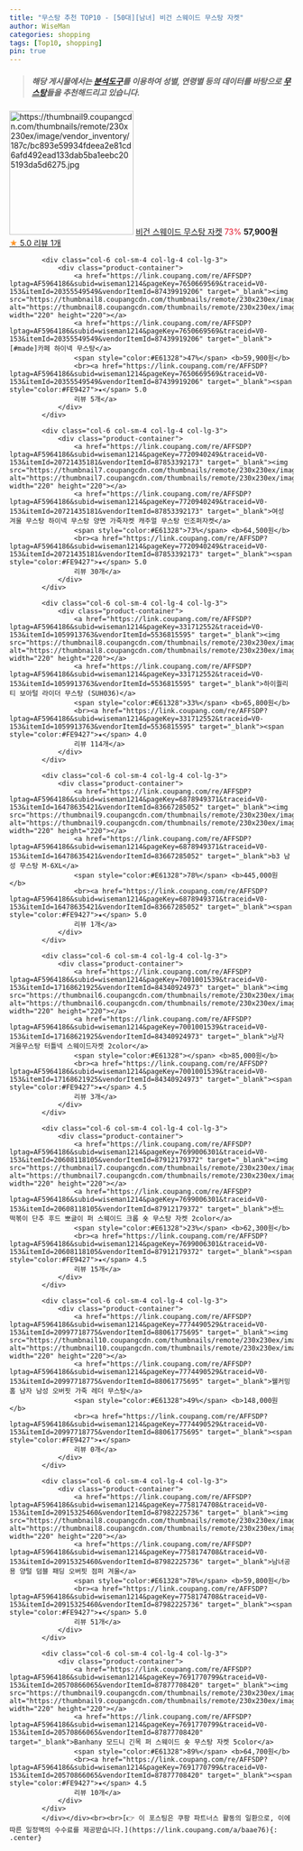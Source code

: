 ```yaml
---
title: "무스탕 추천 TOP10 - [50대][남녀] 비건 스웨이드 무스탕 자켓"
author: WiseMan
categories: shopping
tags: [Top10, shopping]
pin: true
---
```


> ##### 해당 게시물에서는 [**분석도구**](https://itemscout.io/)를 이용하여 **성별**, **연령별** 등의 데이터를 바탕으로 [**무스탕**](https://link.coupang.com/a/baae76)들을 추천해드리고 있습니다.
<div class="container"><div class="row">
            <div class="col-6 col-sm-4 col-lg-4 col-lg-3">
                <div class="product-container">
                    <a href="https://link.coupang.com/re/AFFSDP?lptag=AF5964186&subid=wiseman1214&pageKey=7655604139&traceid=V0-153&itemId=20381296126&vendorItemId=87464566680" target="_blank"><img src="https://thumbnail9.coupangcdn.com/thumbnails/remote/230x230ex/image/vendor_inventory/187c/bc893e59934fdeea2e81cd6afd492ead133dab5ba1eebc205193da5d6275.jpg" alt="https://thumbnail9.coupangcdn.com/thumbnails/remote/230x230ex/image/vendor_inventory/187c/bc893e59934fdeea2e81cd6afd492ead133dab5ba1eebc205193da5d6275.jpg" width="220" height="220"></a>
                    <a href="https://link.coupang.com/re/AFFSDP?lptag=AF5964186&subid=wiseman1214&pageKey=7655604139&traceid=V0-153&itemId=20381296126&vendorItemId=87464566680" target="_blank">비건 스웨이드 무스탕 자켓</a>
                    <span style="color:#E61328">73%</span> <b>57,900원</b>
                    <br><a href="https://link.coupang.com/re/AFFSDP?lptag=AF5964186&subid=wiseman1214&pageKey=7655604139&traceid=V0-153&itemId=20381296126&vendorItemId=87464566680" target="_blank"><span style="color:#FE9427">★</span> 5.0
                    리뷰 1개</a>
                </div>
            </div>
            
            <div class="col-6 col-sm-4 col-lg-4 col-lg-3">
                <div class="product-container">
                    <a href="https://link.coupang.com/re/AFFSDP?lptag=AF5964186&subid=wiseman1214&pageKey=7650669569&traceid=V0-153&itemId=20355549549&vendorItemId=87439919206" target="_blank"><img src="https://thumbnail8.coupangcdn.com/thumbnails/remote/230x230ex/image/vendor_inventory/1168/dea684d157b03208c34ef2f0c7214b4ad926e8110e38a26bc34b9aab2132.png" alt="https://thumbnail8.coupangcdn.com/thumbnails/remote/230x230ex/image/vendor_inventory/1168/dea684d157b03208c34ef2f0c7214b4ad926e8110e38a26bc34b9aab2132.png" width="220" height="220"></a>
                    <a href="https://link.coupang.com/re/AFFSDP?lptag=AF5964186&subid=wiseman1214&pageKey=7650669569&traceid=V0-153&itemId=20355549549&vendorItemId=87439919206" target="_blank">[#made]카페 하이넥 무스탕</a>
                    <span style="color:#E61328">47%</span> <b>59,900원</b>
                    <br><a href="https://link.coupang.com/re/AFFSDP?lptag=AF5964186&subid=wiseman1214&pageKey=7650669569&traceid=V0-153&itemId=20355549549&vendorItemId=87439919206" target="_blank"><span style="color:#FE9427">★</span> 5.0
                    리뷰 5개</a>
                </div>
            </div>
            
            <div class="col-6 col-sm-4 col-lg-4 col-lg-3">
                <div class="product-container">
                    <a href="https://link.coupang.com/re/AFFSDP?lptag=AF5964186&subid=wiseman1214&pageKey=7720940249&traceid=V0-153&itemId=20721435181&vendorItemId=87853392173" target="_blank"><img src="https://thumbnail7.coupangcdn.com/thumbnails/remote/230x230ex/image/vendor_inventory/bfd6/ebf0e2ea9ee8cda627bea9e2fcbd8eae22afcdb24dff05547eb10739f214.jpg" alt="https://thumbnail7.coupangcdn.com/thumbnails/remote/230x230ex/image/vendor_inventory/bfd6/ebf0e2ea9ee8cda627bea9e2fcbd8eae22afcdb24dff05547eb10739f214.jpg" width="220" height="220"></a>
                    <a href="https://link.coupang.com/re/AFFSDP?lptag=AF5964186&subid=wiseman1214&pageKey=7720940249&traceid=V0-153&itemId=20721435181&vendorItemId=87853392173" target="_blank">여성 겨울 무스탕 하이넥 무스탕 양면 가죽자켓 캐주얼 무스탕 인조퍼자켓</a>
                    <span style="color:#E61328">73%</span> <b>64,500원</b>
                    <br><a href="https://link.coupang.com/re/AFFSDP?lptag=AF5964186&subid=wiseman1214&pageKey=7720940249&traceid=V0-153&itemId=20721435181&vendorItemId=87853392173" target="_blank"><span style="color:#FE9427">★</span> 5.0
                    리뷰 30개</a>
                </div>
            </div>
            
            <div class="col-6 col-sm-4 col-lg-4 col-lg-3">
                <div class="product-container">
                    <a href="https://link.coupang.com/re/AFFSDP?lptag=AF5964186&subid=wiseman1214&pageKey=331712552&traceid=V0-153&itemId=1059913763&vendorItemId=5536815595" target="_blank"><img src="https://thumbnail8.coupangcdn.com/thumbnails/remote/230x230ex/image/vendor_inventory/898f/5f62f6afc8c592b21b9e175eab3ce36161deab0f5c55e5ce35ae8decee10.jpg" alt="https://thumbnail8.coupangcdn.com/thumbnails/remote/230x230ex/image/vendor_inventory/898f/5f62f6afc8c592b21b9e175eab3ce36161deab0f5c55e5ce35ae8decee10.jpg" width="220" height="220"></a>
                    <a href="https://link.coupang.com/re/AFFSDP?lptag=AF5964186&subid=wiseman1214&pageKey=331712552&traceid=V0-153&itemId=1059913763&vendorItemId=5536815595" target="_blank">하이퀄리티 보아털 라이더 무스탕 (SUH036)</a>
                    <span style="color:#E61328">33%</span> <b>65,800원</b>
                    <br><a href="https://link.coupang.com/re/AFFSDP?lptag=AF5964186&subid=wiseman1214&pageKey=331712552&traceid=V0-153&itemId=1059913763&vendorItemId=5536815595" target="_blank"><span style="color:#FE9427">★</span> 4.0
                    리뷰 114개</a>
                </div>
            </div>
            
            <div class="col-6 col-sm-4 col-lg-4 col-lg-3">
                <div class="product-container">
                    <a href="https://link.coupang.com/re/AFFSDP?lptag=AF5964186&subid=wiseman1214&pageKey=6878949371&traceid=V0-153&itemId=16478635421&vendorItemId=83667285052" target="_blank"><img src="https://thumbnail9.coupangcdn.com/thumbnails/remote/230x230ex/image/vendor_inventory/ff2e/4724801d133b3f3980ed4bde1090450d4f223bc4d8911955765cd33d3c88.jpg" alt="https://thumbnail9.coupangcdn.com/thumbnails/remote/230x230ex/image/vendor_inventory/ff2e/4724801d133b3f3980ed4bde1090450d4f223bc4d8911955765cd33d3c88.jpg" width="220" height="220"></a>
                    <a href="https://link.coupang.com/re/AFFSDP?lptag=AF5964186&subid=wiseman1214&pageKey=6878949371&traceid=V0-153&itemId=16478635421&vendorItemId=83667285052" target="_blank">b3 남성 무스탕 M-6XL</a>
                    <span style="color:#E61328">78%</span> <b>445,000원</b>
                    <br><a href="https://link.coupang.com/re/AFFSDP?lptag=AF5964186&subid=wiseman1214&pageKey=6878949371&traceid=V0-153&itemId=16478635421&vendorItemId=83667285052" target="_blank"><span style="color:#FE9427">★</span> 5.0
                    리뷰 1개</a>
                </div>
            </div>
            
            <div class="col-6 col-sm-4 col-lg-4 col-lg-3">
                <div class="product-container">
                    <a href="https://link.coupang.com/re/AFFSDP?lptag=AF5964186&subid=wiseman1214&pageKey=7001001539&traceid=V0-153&itemId=17168621925&vendorItemId=84340924973" target="_blank"><img src="https://thumbnail6.coupangcdn.com/thumbnails/remote/230x230ex/image/vendor_inventory/9396/638f974a6053f9caa49c0c5a4373fedff5bd1ce596b533d684a62f34689a.jpg" alt="https://thumbnail6.coupangcdn.com/thumbnails/remote/230x230ex/image/vendor_inventory/9396/638f974a6053f9caa49c0c5a4373fedff5bd1ce596b533d684a62f34689a.jpg" width="220" height="220"></a>
                    <a href="https://link.coupang.com/re/AFFSDP?lptag=AF5964186&subid=wiseman1214&pageKey=7001001539&traceid=V0-153&itemId=17168621925&vendorItemId=84340924973" target="_blank">남자 겨울무스탕 터틀넥 스웨이드자켓 2color</a>
                    <span style="color:#E61328"></span> <b>85,000원</b>
                    <br><a href="https://link.coupang.com/re/AFFSDP?lptag=AF5964186&subid=wiseman1214&pageKey=7001001539&traceid=V0-153&itemId=17168621925&vendorItemId=84340924973" target="_blank"><span style="color:#FE9427">★</span> 4.5
                    리뷰 3개</a>
                </div>
            </div>
            
            <div class="col-6 col-sm-4 col-lg-4 col-lg-3">
                <div class="product-container">
                    <a href="https://link.coupang.com/re/AFFSDP?lptag=AF5964186&subid=wiseman1214&pageKey=7699006301&traceid=V0-153&itemId=20608118105&vendorItemId=87912179372" target="_blank"><img src="https://thumbnail7.coupangcdn.com/thumbnails/remote/230x230ex/image/vendor_inventory/8046/af4e8ebe2c886b9dad3269d5b8676196822e37c36f87423d3ff50f959bb4.jpg" alt="https://thumbnail7.coupangcdn.com/thumbnails/remote/230x230ex/image/vendor_inventory/8046/af4e8ebe2c886b9dad3269d5b8676196822e37c36f87423d3ff50f959bb4.jpg" width="220" height="220"></a>
                    <a href="https://link.coupang.com/re/AFFSDP?lptag=AF5964186&subid=wiseman1214&pageKey=7699006301&traceid=V0-153&itemId=20608118105&vendorItemId=87912179372" target="_blank">센느 떡볶이 단추 후드 뽀글이 퍼 스웨이드 크롭 숏 무스탕 자켓 2color</a>
                    <span style="color:#E61328">23%</span> <b>62,300원</b>
                    <br><a href="https://link.coupang.com/re/AFFSDP?lptag=AF5964186&subid=wiseman1214&pageKey=7699006301&traceid=V0-153&itemId=20608118105&vendorItemId=87912179372" target="_blank"><span style="color:#FE9427">★</span> 4.5
                    리뷰 15개</a>
                </div>
            </div>
            
            <div class="col-6 col-sm-4 col-lg-4 col-lg-3">
                <div class="product-container">
                    <a href="https://link.coupang.com/re/AFFSDP?lptag=AF5964186&subid=wiseman1214&pageKey=7774490529&traceid=V0-153&itemId=20997718775&vendorItemId=88061775695" target="_blank"><img src="https://thumbnail10.coupangcdn.com/thumbnails/remote/230x230ex/image/vendor_inventory/822a/be9eb7d3974b4719a9c111f946702cd26fb94b7f2a63ef78c8424477e449.png" alt="https://thumbnail10.coupangcdn.com/thumbnails/remote/230x230ex/image/vendor_inventory/822a/be9eb7d3974b4719a9c111f946702cd26fb94b7f2a63ef78c8424477e449.png" width="220" height="220"></a>
                    <a href="https://link.coupang.com/re/AFFSDP?lptag=AF5964186&subid=wiseman1214&pageKey=7774490529&traceid=V0-153&itemId=20997718775&vendorItemId=88061775695" target="_blank">웰커밍홈 남자 남성 오버핏 가죽 레더 무스탕</a>
                    <span style="color:#E61328">49%</span> <b>148,000원</b>
                    <br><a href="https://link.coupang.com/re/AFFSDP?lptag=AF5964186&subid=wiseman1214&pageKey=7774490529&traceid=V0-153&itemId=20997718775&vendorItemId=88061775695" target="_blank"><span style="color:#FE9427">★</span> 
                    리뷰 0개</a>
                </div>
            </div>
            
            <div class="col-6 col-sm-4 col-lg-4 col-lg-3">
                <div class="product-container">
                    <a href="https://link.coupang.com/re/AFFSDP?lptag=AF5964186&subid=wiseman1214&pageKey=7758174708&traceid=V0-153&itemId=20915325460&vendorItemId=87982225736" target="_blank"><img src="https://thumbnail8.coupangcdn.com/thumbnails/remote/230x230ex/image/vendor_inventory/03b0/31e415d5fae4aa020763dc2f5d974268abe446632c8f461f1fae18d77fc3.jpg" alt="https://thumbnail8.coupangcdn.com/thumbnails/remote/230x230ex/image/vendor_inventory/03b0/31e415d5fae4aa020763dc2f5d974268abe446632c8f461f1fae18d77fc3.jpg" width="220" height="220"></a>
                    <a href="https://link.coupang.com/re/AFFSDP?lptag=AF5964186&subid=wiseman1214&pageKey=7758174708&traceid=V0-153&itemId=20915325460&vendorItemId=87982225736" target="_blank">남녀공용 양털 덤블 패딩 오버핏 점퍼 겨울</a>
                    <span style="color:#E61328">78%</span> <b>59,800원</b>
                    <br><a href="https://link.coupang.com/re/AFFSDP?lptag=AF5964186&subid=wiseman1214&pageKey=7758174708&traceid=V0-153&itemId=20915325460&vendorItemId=87982225736" target="_blank"><span style="color:#FE9427">★</span> 5.0
                    리뷰 51개</a>
                </div>
            </div>
            
            <div class="col-6 col-sm-4 col-lg-4 col-lg-3">
                <div class="product-container">
                    <a href="https://link.coupang.com/re/AFFSDP?lptag=AF5964186&subid=wiseman1214&pageKey=7691770799&traceid=V0-153&itemId=20570866065&vendorItemId=87877708420" target="_blank"><img src="https://thumbnail9.coupangcdn.com/thumbnails/remote/230x230ex/image/vendor_inventory/4111/c23fb63202395d5f5e4644b614ba5e50479deaa408780a8f4f9c28a9a400.png" alt="https://thumbnail9.coupangcdn.com/thumbnails/remote/230x230ex/image/vendor_inventory/4111/c23fb63202395d5f5e4644b614ba5e50479deaa408780a8f4f9c28a9a400.png" width="220" height="220"></a>
                    <a href="https://link.coupang.com/re/AFFSDP?lptag=AF5964186&subid=wiseman1214&pageKey=7691770799&traceid=V0-153&itemId=20570866065&vendorItemId=87877708420" target="_blank">Banhany 모드니 긴목 퍼 스웨이드 숏 무스탕 자켓 5color</a>
                    <span style="color:#E61328">89%</span> <b>64,700원</b>
                    <br><a href="https://link.coupang.com/re/AFFSDP?lptag=AF5964186&subid=wiseman1214&pageKey=7691770799&traceid=V0-153&itemId=20570866065&vendorItemId=87877708420" target="_blank"><span style="color:#FE9427">★</span> 4.5
                    리뷰 10개</a>
                </div>
            </div>
            </div></div><br><br>[👉 이 포스팅은 쿠팡 파트너스 활동의 일환으로, 이에 따른 일정액의 수수료를 제공받습니다.](https://link.coupang.com/a/baae76){: .center}
